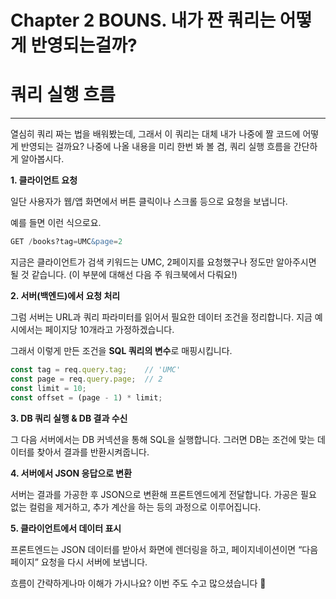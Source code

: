 # Chapter 2 BOUNS. 내가 짠 쿼리는 어떻게 반영되는걸까?

# 쿼리 실행 흐름

---

열심히 쿼리 짜는 법을 배워봤는데, 그래서 이 쿼리는 대체 내가 나중에 짤 코드에 어떻게 반영되는 걸까요? 나중에 나올 내용을 미리 한번 봐 볼 겸, 쿼리 실행 흐름을 간단하게 알아봅시다.

**1. 클라이언트 요청**

 일단 사용자가 웹/앱 화면에서 버튼 클릭이나 스크롤 등으로 요청을 보냅니다. 

예를 들면 이런 식으로요.

```sql
GET /books?tag=UMC&page=2
```

지금은 클라이언트가 검색 키워드는 UMC, 2페이지를 요청했구나 정도만 알아주시면 될 것 같습니다. (이 부분에 대해선 다음 주 워크북에서 다뤄요!) 

**2. 서버(백엔드)에서 요청 처리** 

그럼 서버는 URL과 쿼리 파라미터를 읽어서 필요한 데이터 조건을 정리합니다. 지금 예시에서는 페이지당 10개라고 가정하겠습니다. 

그래서 이렇게 만든 조건을 **SQL 쿼리의 변수**로 매핑시킵니다. 

```jsx
const tag = req.query.tag;    // 'UMC'
const page = req.query.page;  // 2
const limit = 10;
const offset = (page - 1) * limit;
```

**3. DB 쿼리 실행 & DB 결과 수신** 

그 다음 서버에서는 DB 커넥션을 통해 SQL을 실행합니다. 그러면 DB는 조건에 맞는 데이터를 찾아서 결과를 반환시켜줍니다. 

**4. 서버에서 JSON 응답으로 변환**

서버는 결과를 가공한 후 JSON으로 변환해 프론트엔드에게 전달합니다. 가공은 필요 없는 컬럼을 제거하고, 추가 계산을 하는 등의 과정으로 이루어집니다.  

**5. 클라이언트에서 데이터 표시** 

프론트엔드는 JSON 데이터를 받아서 화면에 렌더링을 하고, 페이지네이션이면 “다음 페이지” 요청을 다시 서버에 보냅니다. 

흐름이 간략하게나마 이해가 가시나요? 이번 주도 수고 많으셨습니다 🙂